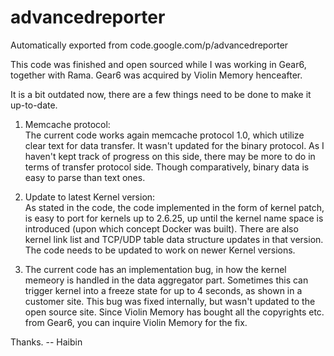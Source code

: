 # advancedreporter
Automatically exported from code.google.com/p/advancedreporter

This code was finished and open sourced while I was working in Gear6, together with Rama. Gear6 was acquired by 
Violin Memory henceafter. 

It is a bit outdated now, there are a few things need to be done to make it up-to-date. 

1. Memcache protocol:    
   The current code works again memcache protocol 1.0, which utilize clear text for data transfer. It wasn't updated
   for the binary protocol. As I haven't kept track of progress on this side, there may be more to do in terms of 
   transfer protocol side. Though comparatively, binary data is easy to parse than text ones. 
   
2. Update to latest Kernel version:  
   As stated in the code, the code implemented in the form of kernel patch, is easy to port for kernels up to 2.6.25,
   up until the kernel name space is introduced (upon which concept Docker was built). There are also
   kernel link list and TCP/UDP table data structure updates in that version. The code needs to be updated to work on
   newer Kernel versions. 
   
3. The current code has an implementation bug, in how the kernel memeory is handled in the data aggregator part. 
   Sometimes this can trigger kernel into a freeze state for up to 4 seconds, as shown in a customer site. This bug
   was fixed internally, but wasn't updated to the open source site. Since Violin Memory has bought all the
   copyrights etc. from Gear6, you can inquire Violin Memory for the fix. 
   
Thanks. 
-- Haibin
